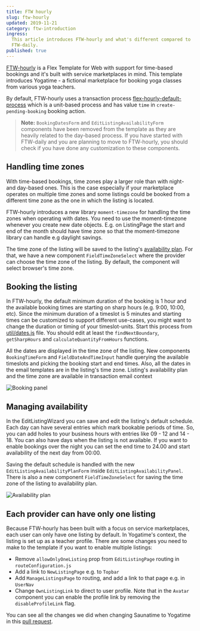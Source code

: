 ```yaml
---
title: FTW hourly
slug: ftw-hourly
updated: 2019-11-21
category: ftw-introduction
ingress:
  This article introduces FTW-hourly and what's different compared to
  FTW-daily.
published: true
---
```


[FTW-hourly](https://github.com/sharetribe/ftw-hourly) is a Flex
Template for Web with support for time-based bookings and it's built
with service marketplaces in mind. This template introduces Yogatime - a
fictional marketplace for booking yoga classes from various yoga
teachers.

By default, FTW-hourly uses a transaction process
[flex-hourly-default-process](https://github.com/sharetribe/flex-example-processes#flex-hourly-default-process)
which is a unit-based process and has value `time` in
`create-pending-booking` booking action.

> **Note:** `BookingDatesForm` and `EditListingAvailabilityForm`
> components have been removed from the template as they are heavily
> related to the day-based process. If you have started with FTW-daily
> and you are planning to move to FTW-hourly, you should check if you
> have done any customization to these components.

## Handling time zones

With time-based bookings, time zones play a larger role than with night-
and day-based ones. This is the case especially if your marketplace
operates on multiple time zones and some listings could be booked from a
different time zone as the one in which the listing is located.

FTW-hourly introduces a new library `moment-timezone` for handling the
time zones when operating with dates. You need to use the
moment-timezone whenever you create new date objects. E.g. on
ListingPage the start and end of the month should have time zone so that
the moment-timezone library can handle e.g daylight savings.

The time zone of the listing will be saved to the listing's
[availability plan](https://www.sharetribe.com/api-reference/marketplace.html#ownlisting-availability-plan).
For that, we have a new component `FieldTimeZoneSelect` where the
provider can choose the time zone of the listing. By default, the
component will select browser's time zone.

## Booking the listing

In FTW-hourly, the default minimum duration of the booking is 1 hour and
the available booking times are starting on sharp hours (e.g. 9:00,
10:00, etc). Since the minimum duration of a timeslot is 5 minutes and
starting times can be customized to support different use-cases, you
might want to change the duration or timing of your timeslot-units.
Start this process from
[util/dates.js](https://github.com/sharetribe/ftw-hourly/blob/master/src/util/dates.js)
file. You should edit at least the `findNextBoundary`, `getSharpHours`
and `calculateQuantityFromHours` functions.

All the dates are displayed in the time zone of the listing. New
components `BookingTimeForm` and `FieldDateAndTimeInput` handle querying
the available timeslots and picking the booking start and end times.
Also, all the dates in the email templates are in the listing's time
zone. Listing's availability plan and the time zone are available in
transaction email context

![Booking panel](bookingPanel.png 'BookingPanel')

## Managing availability

In the EditListingWizard you can save and edit the listing's default
schedule. Each day can have several entries which mark bookable periods
of time. So, you can add holes to your business hours with entries like
09 - 12 and 14 - 18. You can also have days when the listing is not
available. If you want to enable bookings over the night you can set the
end time to 24.00 and start availability of the next day from 00:00.

Saving the default schedule is handled with the new
`EditListingAvailabilityPlanForm` inside `EditListingAvailabilityPanel`.
There is also a new component `FieldTimeZoneSelect` for saving the time
zone of the listing to availability plan.

![Availability plan](availabilityPlan.png 'Availability plan')

## Each provider can have only one listing

Because FTW-hourly has been built with a focus on service marketplaces,
each user can only have one listing by default. In Yogatime's context,
the listing is set up as a teacher profile. There are some changes you
need to make to the template if you want to enable multiple listings:

- Remove `allowOnlyOneListing` prop from `EditListingPage` routing in
  `routeConfiguration.js`
- Add a link to `NewListingPage` e.g. to `Topbar`
- Add `ManageListingsPage` to routing, and add a link to that page e.g.
  in `UserNav`
- Change `OwnListingLink` to direct to user profile. Note that in the
  `Avatar` component you can enable the profile link by removing the
  `disableProfileLink` flag.

You can see all the changes we did when changing Saunatime to Yogatime
in this
[pull request](https://github.com/sharetribe/ftw-hourly/pull/56).
